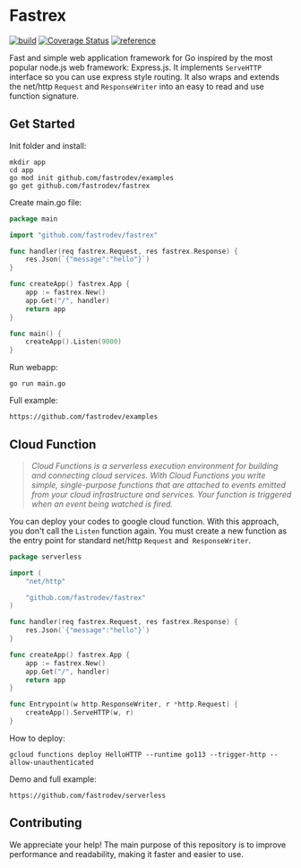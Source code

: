 # Fastrex
[![build](https://github.com/ynwd/fastrex/actions/workflows/build.yml/badge.svg)](https://github.com/ynwd/fastrex/actions/workflows/build.yml) [![Coverage Status](https://coveralls.io/repos/github/fastrodev/fastrex/badge.svg?branch=main)](https://coveralls.io/github/fastrodev/fastrex?branch=main) [![][reference]](https://pkg.go.dev/github.com/fastrodev/fastrex?tab=doc)

Fast and simple web application framework for Go inspired by the most popular node.js web framework: Express.js. It implements `ServeHTTP` interface so you can use express style routing. It also wraps and extends the net/http `Request` and `ResponseWriter` into an easy to read and use function signature. 

## Get Started
Init folder and install:
```
mkdir app
cd app
go mod init github.com/fastrodev/examples
go get github.com/fastrodev/fastrex
```
Create main.go file:
```go
package main

import "github.com/fastrodev/fastrex"

func handler(req fastrex.Request, res fastrex.Response) {
    res.Json(`{"message":"hello"}`)
}

func createApp() fastrex.App {
    app := fastrex.New()
    app.Get("/", handler)
    return app
}

func main() {
    createApp().Listen(9000)
}

```

Run webapp:
```
go run main.go
```

Full example:
```
https://github.com/fastrodev/examples
```

## Cloud Function

> *Cloud Functions is a serverless execution environment for building and connecting cloud services. With Cloud Functions you write simple, single-purpose functions that are attached to events emitted from your cloud infrastructure and services. Your function is triggered when an event being watched is fired.*

You can deploy your codes to google cloud function. With this approach, you don't call the `Listen` function again. You must create a new function as the entry point for standard net/http `Request` and` ResponseWriter`.

```go
package serverless

import (
    "net/http"

    "github.com/fastrodev/fastrex"
)

func handler(req fastrex.Request, res fastrex.Response) {
    res.Json(`{"message":"hello"}`)
}

func createApp() fastrex.App {
    app := fastrex.New()
    app.Get("/", handler)
    return app
}

func Entrypoint(w http.ResponseWriter, r *http.Request) {
    createApp().ServeHTTP(w, r)
}

```
How to deploy:
```
gcloud functions deploy HelloHTTP --runtime go113 --trigger-http --allow-unauthenticated
```
Demo and full example: 
```
https://github.com/fastrodev/serverless
```

## Contributing
We appreciate your help! The main purpose of this repository is to improve performance and readability, making it faster and easier to use.

[reference]: https://img.shields.io/badge/go.dev-reference-007d9c?logo=go&logoColor=white "reference"

